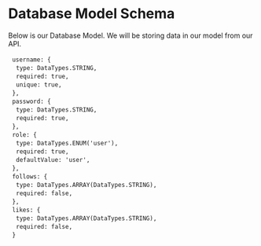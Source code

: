 
# Database Model Schema

Below is our Database Model. We will be storing data in our model from our API.

&nbsp;&nbsp;`username: {`  
&nbsp;&nbsp;&nbsp;&nbsp;`type: DataTypes.STRING,`  
&nbsp;&nbsp;&nbsp;&nbsp;`required: true,`  
&nbsp;&nbsp;&nbsp;&nbsp;`unique: true,`  
&nbsp;&nbsp;`},`  
&nbsp;&nbsp;`password: {`  
&nbsp;&nbsp;&nbsp;&nbsp;`type: DataTypes.STRING,`  
&nbsp;&nbsp;&nbsp;&nbsp;`required: true,`    
&nbsp;&nbsp;`},`  
&nbsp;&nbsp;`role: {`  
&nbsp;&nbsp;&nbsp;&nbsp;`type: DataTypes.ENUM('user'),`  
&nbsp;&nbsp;&nbsp;&nbsp;`required: true,`  
&nbsp;&nbsp;&nbsp;&nbsp;`defaultValue: 'user',`    
&nbsp;&nbsp;`},`  
&nbsp;&nbsp;`follows: {`  
&nbsp;&nbsp;&nbsp;&nbsp;`type: DataTypes.ARRAY(DataTypes.STRING),`  
&nbsp;&nbsp;&nbsp;&nbsp;`required: false,`    
&nbsp;&nbsp;`},`  
&nbsp;&nbsp;`likes: {`  
&nbsp;&nbsp;&nbsp;&nbsp;`type: DataTypes.ARRAY(DataTypes.STRING),`  
&nbsp;&nbsp;&nbsp;&nbsp;`required: false,`  
&nbsp;&nbsp;`}`  
